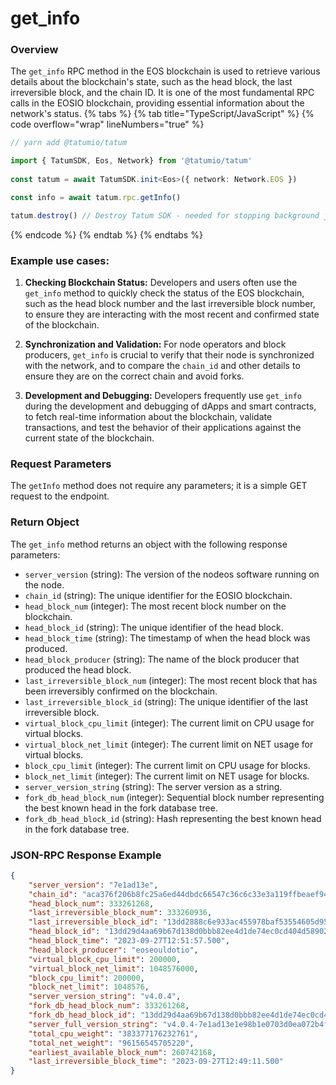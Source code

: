 # get_info

### Overview

The `get_info` RPC method in the EOS blockchain is used to retrieve various details about the blockchain's state, such as the head block, the last irreversible block, and the chain ID. It is one of the most fundamental RPC calls in the EOSIO blockchain, providing essential information about the network's status.
{% tabs %}
{% tab title="TypeScript/JavaScript" %}
{% code overflow="wrap" lineNumbers="true" %}
```typescript
// yarn add @tatumio/tatum

import { TatumSDK, Eos, Network} from '@tatumio/tatum'
  
const tatum = await TatumSDK.init<Eos>({ network: Network.EOS })

const info = await tatum.rpc.getInfo()

tatum.destroy() // Destroy Tatum SDK - needed for stopping background jobs
```
{% endcode %}
{% endtab %}
{% endtabs %}

### Example use cases:

1. **Checking Blockchain Status:**
Developers and users often use the `get_info` method to quickly check the status of the EOS blockchain, such as the head block number and the last irreversible block number, to ensure they are interacting with the most recent and confirmed state of the blockchain.

2. **Synchronization and Validation:**
For node operators and block producers, `get_info` is crucial to verify that their node is synchronized with the network, and to compare the `chain_id` and other details to ensure they are on the correct chain and avoid forks.

3. **Development and Debugging:**
Developers frequently use `get_info` during the development and debugging of dApps and smart contracts, to fetch real-time information about the blockchain, validate transactions, and test the behavior of their applications against the current state of the blockchain.

### Request Parameters
The `getInfo` method does not require any parameters; it is a simple GET request to the endpoint.

### Return Object
The `get_info` method returns an object with the following response parameters:

- `server_version` (string): The version of the nodeos software running on the node.
- `chain_id` (string): The unique identifier for the EOSIO blockchain.
- `head_block_num` (integer): The most recent block number on the blockchain.
- `head_block_id` (string): The unique identifier of the head block.
- `head_block_time` (string): The timestamp of when the head block was produced.
- `head_block_producer` (string): The name of the block producer that produced the head block.
- `last_irreversible_block_num` (integer): The most recent block that has been irreversibly confirmed on the blockchain.
- `last_irreversible_block_id` (string): The unique identifier of the last irreversible block.
- `virtual_block_cpu_limit` (integer): The current limit on CPU usage for virtual blocks.
- `virtual_block_net_limit` (integer): The current limit on NET usage for virtual blocks.
- `block_cpu_limit` (integer): The current limit on CPU usage for blocks.
- `block_net_limit` (integer): The current limit on NET usage for blocks.
- `server_version_string` (string): The server version as a string.
- `fork_db_head_block_num` (integer): Sequential block number representing the best known head in the fork database tree.
- `fork_db_head_block_id` (string): Hash representing the best known head in the fork database tree.

### JSON-RPC Response Example

```json
{
    "server_version": "7e1ad13e",
    "chain_id": "aca376f206b8fc25a6ed44dbdc66547c36c6c33e3a119ffbeaef943642f0e906",
    "head_block_num": 333261268,
    "last_irreversible_block_num": 333260936,
    "last_irreversible_block_id": "13dd2888c6e933ac455978baf53554605d95e0e2d2abd0c1159ddb218936fe03",
    "head_block_id": "13dd29d4aa69b67d138d0bbb82ee4d1de74ec0cd404d58902381ea9d5bdbff67",
    "head_block_time": "2023-09-27T12:51:57.500",
    "head_block_producer": "eoseouldotio",
    "virtual_block_cpu_limit": 200000,
    "virtual_block_net_limit": 1048576000,
    "block_cpu_limit": 200000,
    "block_net_limit": 1048576,
    "server_version_string": "v4.0.4",
    "fork_db_head_block_num": 333261268,
    "fork_db_head_block_id": "13dd29d4aa69b67d138d0bbb82ee4d1de74ec0cd404d58902381ea9d5bdbff67",
    "server_full_version_string": "v4.0.4-7e1ad13e1e98b1e0703d0ea072b4fca5419cfdbe",
    "total_cpu_weight": "383377176232761",
    "total_net_weight": "96156545705220",
    "earliest_available_block_num": 260742168,
    "last_irreversible_block_time": "2023-09-27T12:49:11.500"
}
```